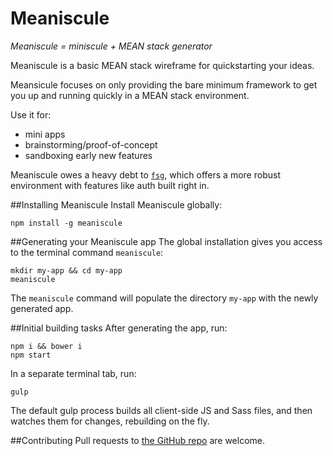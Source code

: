 # Meaniscule
_Meaniscule = miniscule + MEAN stack generator_

Meaniscule is a basic MEAN stack wireframe for quickstarting your ideas.

Meansicule focuses on only providing the bare minimum framework to get you up and running quickly in a MEAN stack environment.

Use it for:
- mini apps
- brainstorming/proof-of-concept
- sandboxing early new features

Meaniscule owes a heavy debt to [`fsg`](https://github.com/FullstackAcademy/fsg), which offers a more robust environment with features like auth built right in.

##Installing Meaniscule
Install Meaniscule globally:
```
npm install -g meaniscule
```

##Generating your Meaniscule app
The global installation gives you access to the terminal command `meaniscule`:
```
mkdir my-app && cd my-app
meaniscule
```
The `meaniscule` command will populate the directory `my-app` with the newly generated app.


##Initial building tasks
After generating the app, run:
```
npm i && bower i
npm start
````

In a separate terminal tab, run:
```
gulp
```

The default gulp process builds all client-side JS and Sass files, and then watches them for changes, rebuilding on the fly.

##Contributing
Pull requests to [the GitHub repo](https://github.com/ashryanbeats/meaniscule) are welcome.